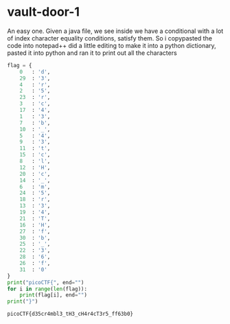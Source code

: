 # vault-door-1

An easy one. Given a java file, we see inside we have a conditional with a lot of index character equality conditions, satisfy them. So i copypasted the code into notepad++ did a little editing to make it into a python dictionary, pasted it into python and ran it to print out all the characters

```python
flag = {
    0   : 'd',
    29  : '3', 
    4   : 'r', 
    2   : '5', 
    23  : 'r', 
    3   : 'c', 
    17  : '4', 
    1   : '3', 
    7   : 'b', 
    10  : '_', 
    5   : '4', 
    9   : '3', 
    11  : 't', 
    15  : 'c', 
    8   : 'l', 
    12  : 'H', 
    20  : 'c', 
    14  : '_',
    6   : 'm',  
    24  : '5', 
    18  : 'r', 
    13  : '3', 
    19  : '4', 
    21  : 'T', 
    16  : 'H', 
    27  : 'f', 
    30  : 'b', 
    25  : '_', 
    22  : '3', 
    28  : '6', 
    26  : 'f', 
    31  : '0'
}
print("picoCTF{", end="")
for i in range(len(flag)):
    print(flag[i], end="")
print("}")
```
```
picoCTF{d35cr4mbl3_tH3_cH4r4cT3r5_ff63b0}
```